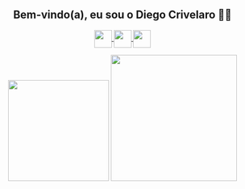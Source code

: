 <h2 align="center">Bem-vindo(a), eu sou o Diego Crivelaro 👋🤓</h2>

<p align="center">
<a href="https:github.com/diegocrivelaro"> <img src="https://image.flaticon.com/icons/png/512/779/779088.png" width="35px" align="center"> </a>
<a href="https://www.linkedin.com/in/diegocrivelaro/"> <img src="https://image.flaticon.com/icons/png/512/174/174857.png" width="35px" align="center"> </a>
<a href="https://www.instagram.com/diego_crivelaro/"> <img src="https://image.flaticon.com/icons/png/512/1384/1384063.png" width="35px" align="center"> </a>
</p>


<p align="center">
<img src="https://github-readme-stats.vercel.app/api?username=diegocrivelaro&count_private=true&show_icons=true&theme=radical" width="200px"> 
<img src="https://github-readme-stats.vercel.app/api/top-langs/?username=diegocrivelaro&layout=compact&theme=radical" width="250px">
</p>
